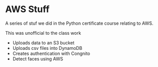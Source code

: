 # AWS Stuff

A series of stuf we did in the Python certificate course relating to AWS.

This was unofficial to the class work


* Uploads data to an S3 bucket
* Uploads csv files into DynamoDB
* Creates authentication with Congnito
* Detect faces using AWS
